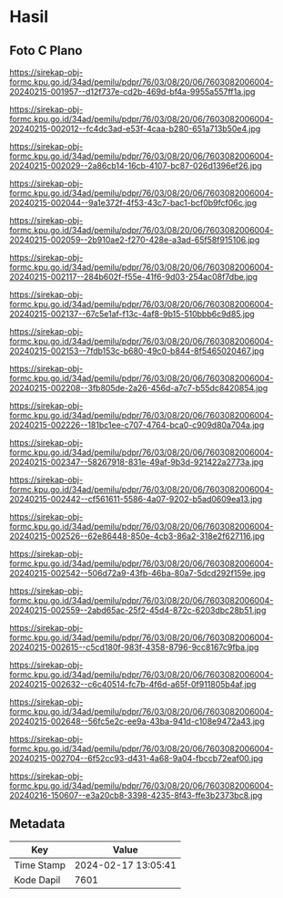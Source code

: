 # Hasil

## Foto C Plano

https://sirekap-obj-formc.kpu.go.id/34ad/pemilu/pdpr/76/03/08/20/06/7603082006004-20240215-001957--d12f737e-cd2b-469d-bf4a-9955a557ff1a.jpg

https://sirekap-obj-formc.kpu.go.id/34ad/pemilu/pdpr/76/03/08/20/06/7603082006004-20240215-002012--fc4dc3ad-e53f-4caa-b280-651a713b50e4.jpg

https://sirekap-obj-formc.kpu.go.id/34ad/pemilu/pdpr/76/03/08/20/06/7603082006004-20240215-002029--2a86cb14-16cb-4107-bc87-026d1396ef26.jpg

https://sirekap-obj-formc.kpu.go.id/34ad/pemilu/pdpr/76/03/08/20/06/7603082006004-20240215-002044--9a1e372f-4f53-43c7-bac1-bcf0b9fcf06c.jpg

https://sirekap-obj-formc.kpu.go.id/34ad/pemilu/pdpr/76/03/08/20/06/7603082006004-20240215-002059--2b910ae2-f270-428e-a3ad-65f58f915106.jpg

https://sirekap-obj-formc.kpu.go.id/34ad/pemilu/pdpr/76/03/08/20/06/7603082006004-20240215-002117--284b602f-f55e-41f6-9d03-254ac08f7dbe.jpg

https://sirekap-obj-formc.kpu.go.id/34ad/pemilu/pdpr/76/03/08/20/06/7603082006004-20240215-002137--67c5e1af-f13c-4af8-9b15-510bbb6c9d85.jpg

https://sirekap-obj-formc.kpu.go.id/34ad/pemilu/pdpr/76/03/08/20/06/7603082006004-20240215-002153--7fdb153c-b680-49c0-b844-8f5465020467.jpg

https://sirekap-obj-formc.kpu.go.id/34ad/pemilu/pdpr/76/03/08/20/06/7603082006004-20240215-002208--3fb805de-2a26-456d-a7c7-b55dc8420854.jpg

https://sirekap-obj-formc.kpu.go.id/34ad/pemilu/pdpr/76/03/08/20/06/7603082006004-20240215-002226--181bc1ee-c707-4764-bca0-c909d80a704a.jpg

https://sirekap-obj-formc.kpu.go.id/34ad/pemilu/pdpr/76/03/08/20/06/7603082006004-20240215-002347--58267918-831e-49af-9b3d-921422a2773a.jpg

https://sirekap-obj-formc.kpu.go.id/34ad/pemilu/pdpr/76/03/08/20/06/7603082006004-20240215-002442--cf561611-5586-4a07-9202-b5ad0609ea13.jpg

https://sirekap-obj-formc.kpu.go.id/34ad/pemilu/pdpr/76/03/08/20/06/7603082006004-20240215-002526--62e86448-850e-4cb3-86a2-318e2f627116.jpg

https://sirekap-obj-formc.kpu.go.id/34ad/pemilu/pdpr/76/03/08/20/06/7603082006004-20240215-002542--506d72a9-43fb-46ba-80a7-5dcd292f159e.jpg

https://sirekap-obj-formc.kpu.go.id/34ad/pemilu/pdpr/76/03/08/20/06/7603082006004-20240215-002559--2abd65ac-25f2-45d4-872c-6203dbc28b51.jpg

https://sirekap-obj-formc.kpu.go.id/34ad/pemilu/pdpr/76/03/08/20/06/7603082006004-20240215-002615--c5cd180f-983f-4358-8796-9cc8167c9fba.jpg

https://sirekap-obj-formc.kpu.go.id/34ad/pemilu/pdpr/76/03/08/20/06/7603082006004-20240215-002632--c6c40514-fc7b-4f6d-a65f-0f911805b4af.jpg

https://sirekap-obj-formc.kpu.go.id/34ad/pemilu/pdpr/76/03/08/20/06/7603082006004-20240215-002648--56fc5e2c-ee9a-43ba-941d-c108e9472a43.jpg

https://sirekap-obj-formc.kpu.go.id/34ad/pemilu/pdpr/76/03/08/20/06/7603082006004-20240215-002704--6f52cc93-d431-4a68-9a04-fbccb72eaf00.jpg

https://sirekap-obj-formc.kpu.go.id/34ad/pemilu/pdpr/76/03/08/20/06/7603082006004-20240216-150607--e3a20cb8-3398-4235-8f43-ffe3b2373bc8.jpg


## Metadata

| Key        | Value               |
| ---------- | ------------------- |
| Time Stamp | 2024-02-17 13:05:41 |
| Kode Dapil | 7601                |



